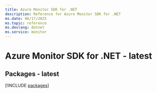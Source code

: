 ```yaml
---
title: Azure Monitor SDK for .NET
description: Reference for Azure Monitor SDK for .NET
ms.date: 06/17/2025
ms.topic: reference
ms.devlang: dotnet
ms.service: monitor
---
```

# Azure Monitor SDK for .NET - latest
## Packages - latest
[!INCLUDE [packages](monitor-index.md)]